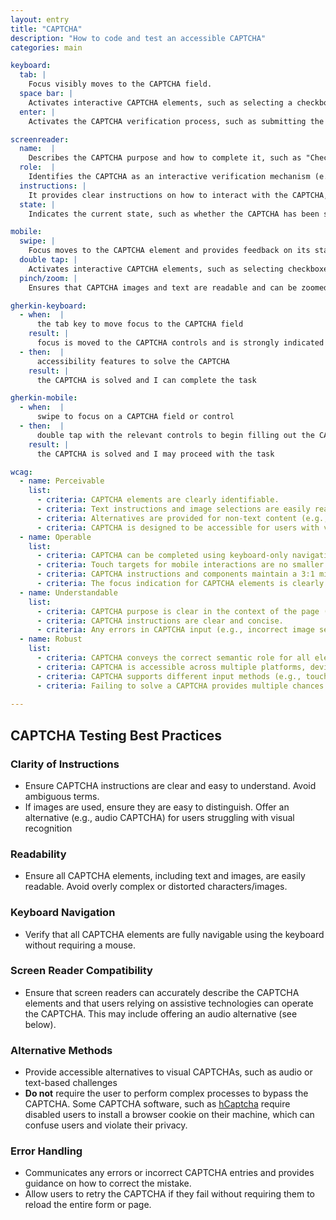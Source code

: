 ```yaml
---
layout: entry
title: "CAPTCHA"
description: "How to code and test an accessible CAPTCHA"
categories: main

keyboard:
  tab: |
    Focus visibly moves to the CAPTCHA field.
  space bar: |
    Activates interactive CAPTCHA elements, such as selecting a checkbox or submitting an answer.
  enter: |
    Activates the CAPTCHA verification process, such as submitting the CAPTCHA after completion.

screenreader:
  name:  |
    Describes the CAPTCHA purpose and how to complete it, such as "Check the box to indicate you are not a robot" or "Select all images with traffic lights."
  role:  |
    Identifies the CAPTCHA as an interactive verification mechanism (e.g., form element).
  instructions: |
    It provides clear instructions on how to interact with the CAPTCHA, such as "Click on all images that contain traffic lights."
  state: |
    Indicates the current state, such as whether the CAPTCHA has been successfully verified or needs further input.

mobile:
  swipe: |
    Focus moves to the CAPTCHA element and provides feedback on its state.
  double tap: |
    Activates interactive CAPTCHA elements, such as selecting checkboxes or images.
  pinch/zoom: |
    Ensures that CAPTCHA images and text are readable and can be zoomed in without breaking the layout or functionality.

gherkin-keyboard: 
  - when:  |
      the tab key to move focus to the CAPTCHA field
    result: |
      focus is moved to the CAPTCHA controls and is strongly indicated
  - then:  |
      accessibility features to solve the CAPTCHA
    result: |
      the CAPTCHA is solved and I can complete the task

gherkin-mobile:
  - when:  |
      swipe to focus on a CAPTCHA field or control
  - then:  |
      double tap with the relevant controls to begin filling out the CAPTCHA
    result: |
      the CAPTCHA is solved and I may proceed with the task

wcag:
  - name: Perceivable
    list:
      - criteria: CAPTCHA elements are clearly identifiable.
      - criteria: Text instructions and image selections are easily readable.
      - criteria: Alternatives are provided for non-text content (e.g., CAPTCHA images, audio).
      - criteria: CAPTCHA is designed to be accessible for users with visual impairments (e.g., using audio CAPTCHA as an alternative).
  - name: Operable
    list:
      - criteria: CAPTCHA can be completed using keyboard-only navigation.
      - criteria: Touch targets for mobile interactions are no smaller than 44x44px.
      - criteria: CAPTCHA instructions and components maintain a 3:1 minimum contrast ratio against the background.
      - criteria: The focus indication for CAPTCHA elements is clearly visible and meets contrast guidelines.
  - name: Understandable
    list:
      - criteria: CAPTCHA purpose is clear in the context of the page (e.g., verifying the user is not a bot).
      - criteria: CAPTCHA instructions are clear and concise.
      - criteria: Any errors in CAPTCHA input (e.g., incorrect image selection) are clearly communicated to the user.
  - name: Robust
    list:
      - criteria: CAPTCHA conveys the correct semantic role for all elements (e.g., form fields, buttons).
      - criteria: CAPTCHA is accessible across multiple platforms, devices, and viewports.
      - criteria: CAPTCHA supports different input methods (e.g., touch, keyboard, voice commands).
      - criteria: Failing to solve a CAPTCHA provides multiple chances to try again and does not erase existing data entered in corresponding forms when failures occur.
      
---
```


## CAPTCHA Testing Best Practices

### Clarity of Instructions

- Ensure CAPTCHA instructions are clear and easy to understand. Avoid ambiguous terms.
- If images are used, ensure they are easy to distinguish. Offer an alternative (e.g., audio CAPTCHA) for users struggling with visual recognition

### Readability

- Ensure all CAPTCHA elements, including text and images, are easily readable. Avoid overly complex or distorted characters/images.

### Keyboard Navigation

- Verify that all CAPTCHA elements are fully navigable using the keyboard without requiring a mouse.

### Screen Reader Compatibility

- Ensure that screen readers can accurately describe the CAPTCHA elements and that users relying on assistive technologies can operate the CAPTCHA. This may include offering an audio alternative (see below).

### Alternative Methods

- Provide accessible alternatives to visual CAPTCHAs, such as audio or text-based challenges
- **Do not** require the user to perform complex processes to bypass the CAPTCHA.  Some CAPTCHA software, such as [hCaptcha](https://hcaptcha.com/) require disabled users to install a browser cookie on their machine, which can confuse users and violate their privacy.

### Error Handling

- Communicates any errors or incorrect CAPTCHA entries and provides guidance on how to correct the mistake.
- Allow users to retry the CAPTCHA if they fail without requiring them to reload the entire form or page.